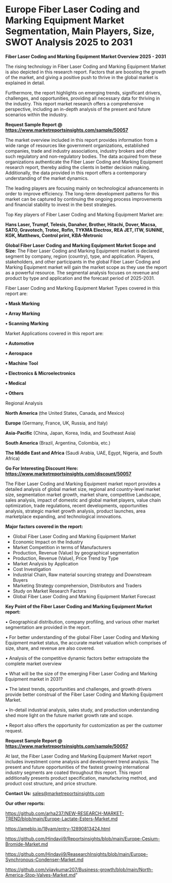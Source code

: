 # Europe Fiber Laser Coding and Marking Equipment Market Segmentation, Main Players, Size, SWOT Analysis 2025 to 2031

<Strong> Fiber Laser Coding and Marking Equipment Market Overview 2025 - 2031</strong>

The rising technology in Fiber Laser Coding and Marking Equipment Market is also depicted in this research report. Factors that are boosting the growth of the market, and giving a positive push to thrive in the global market is explained in detail.

Furthermore, the report highlights on emerging trends, significant drivers, challenges, and opportunities, providing all necessary data for thriving in the industry. This report market research offers a comprehensive perspective, including an in-depth analysis of the present and future scenarios within the industry.

<strong>Request Sample Report @ <a href=https://www.marketreportsinsights.com/sample/50057>https://www.marketreportsinsights.com/sample/50057</a></strong>

The market overview included in this report provides information from a wide range of resources like government organizations, established companies, trade and industry associations, industry brokers and other such regulatory and non-regulatory bodies. The data acquired from these organizations authenticate the Fiber Laser Coding and Marking Equipment research report, thereby aiding the clients in better decision making. Additionally, the data provided in this report offers a contemporary understanding of the market dynamics.

The leading players are focusing mainly on technological advancements in order to improve efficiency. The long-term development patterns for this market can be captured by continuing the ongoing process improvements and financial stability to invest in the best strategies.

Top Key players of Fiber Laser Coding and Marking Equipment Market are:

<strong>Hans Laser, Trumpf, Telesis, Danaher, Brother, Hitachi, Dover, Macsa, SATO, Gravotech, Trotec, Rofin, TYKMA Electrox, REA JET, ITW, SUNINE, KGK, Matthews, Control print, KBA-Metronic</strong>

<strong><b>Global Fiber Laser Coding and Marking Equipment Market Scope and Size:</b></strong>
The Fiber Laser Coding and Marking Equipment market is declared segment by company, region (country), type, and application. Players, stakeholders, and other participants in the global Fiber Laser Coding and Marking Equipment market will gain the market scope as they use the report as a powerful resource. The segmental analysis focuses on revenue and product by type and application and the forecast period of 2025-2031.

Fiber Laser Coding and Marking Equipment Market Types covered in this report are:

<strong>•  Mask Marking

•  Array Marking

•  Scanning Marking</strong>

Market Applications covered in this report are:

<strong>•  Automotive

•  Aerospace

•  Machine Tool

•  Electronics & Microelectronics

•  Medical

•  Others</strong> 

Regional Analysis

<strong>North America</strong> (the United States, Canada, and Mexico)

<strong>Europe</strong> (Germany, France, UK, Russia, and Italy)

<strong>Asia-Pacific</strong> (China, Japan, Korea, India, and Southeast Asia)

<strong>South America</strong> (Brazil, Argentina, Colombia, etc.)

<strong>The Middle East and Africa</strong> (Saudi Arabia, UAE, Egypt, Nigeria, and South Africa)

<strong>Go For Interesting Discount Here: <a href=https://www.marketreportsinsights.com/discount/50057>https://www.marketreportsinsights.com/discount/50057</a></strong>

The Fiber Laser Coding and Marking Equipment market report provides a detailed analysis of global market size, regional and country-level market size, segmentation market growth, market share, competitive Landscape, sales analysis, impact of domestic and global market players, value chain optimization, trade regulations, recent developments, opportunities analysis, strategic market growth analysis, product launches, area marketplace expanding, and technological innovations.

<strong><b>Major factors covered in the report:</b></strong>
<ul>
  <li>Global Fiber Laser Coding and Marking Equipment Market </li>
  <li>Economic Impact on the Industry</li>
  <li>Market Competition in terms of Manufacturers</li>
  <li>Production, Revenue (Value) by geographical segmentation</li>
  <li>Production, Revenue (Value), Price Trend by Type</li>
  <li>Market Analysis by Application</li>
  <li>Cost Investigation</li>
  <li>Industrial Chain, Raw material sourcing strategy and Downstream Buyers</li>
  <li>Marketing Strategy comprehension, Distributors and Traders</li>
  <li>Study on Market Research Factors</li>
  <li>Global Fiber Laser Coding and Marking Equipment Market Forecast</li>
</ul>

<strong><b>Key Point of the Fiber Laser Coding and Marking Equipment Market report:</b></strong>

• Geographical distribution, company profiling, and various other market segmentation are provided in the report.

• For better understanding of the global Fiber Laser Coding and Marking Equipment market status, the accurate market valuation which comprises of size, share, and revenue are also covered.

• Analysis of the competitive dynamic factors better extrapolate the complete market overview

• What will be the size of the emerging Fiber Laser Coding and Marking Equipment market in 2031?

• The latest trends, opportunities and challenges, and growth drivers provide better construal of the Fiber Laser Coding and Marking Equipment Market.

• In-detail industrial analysis, sales study, and production understanding shed more light on the future market growth rate and scope.

• Report also offers the opportunity for customization as per the customer request.

<strong>Request Sample Report @ <a href=https://www.marketreportsinsights.com/sample/50057>https://www.marketreportsinsights.com/sample/50057</a></strong>

At last, the Fiber Laser Coding and Marking Equipment Market report includes investment come analysis and development trend analysis. The present and future opportunities of the fastest growing international industry segments are coated throughout this report. This report additionally presents product specification, manufacturing method, and product cost structure, and price structure.

<strong>Contact Us:</strong>
sales@marketreportsinsights.com

<strong>Our other reports:</strong>

<a href=https://github.com/arha237/NEW-RESEARCH-MARKET-TREND/blob/main/Europe-Lactate-Esters-Market.md>https://github.com/arha237/NEW-RESEARCH-MARKET-TREND/blob/main/Europe-Lactate-Esters-Market.md</a>

<a href=https://ameblo.jp/18yam/entry-12890813424.html>https://ameblo.jp/18yam/entry-12890813424.html</a>

<a href=https://github.com/Hindavii9/Reportsinsights/blob/main/Europe-Cesium-Bromide-Market.md>https://github.com/Hindavii9/Reportsinsights/blob/main/Europe-Cesium-Bromide-Market.md</a>

<a href=https://github.com/Hindavii9/ReasearchInsights/blob/main/Europe-Synchronous-Condenser-Market.md>https://github.com/Hindavii9/ReasearchInsights/blob/main/Europe-Synchronous-Condenser-Market.md</a>

<a href=https://github.com/vijaykumar207/Business-growth/blob/main/North-America-Stop-Valves-Market.md>https://github.com/vijaykumar207/Business-growth/blob/main/North-America-Stop-Valves-Market.md</a>"
